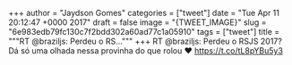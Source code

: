 
+++
author = "Jaydson Gomes"
categories = ["tweet"]
date = "Tue Apr 11 20:12:47 +0000 2017"
draft = false
image = "{TWEET_IMAGE}"
slug = "6e983edb79fc130c7f2bdd302a60ad77c1a05910"
tags = ["tweet"]
title = """RT @braziljs: Perdeu o RS..."""
+++
RT @braziljs: Perdeu o RSJS 2017? Dá só uma olhada nessa provinha do que rolou ❤️ https://t.co/tL8pYBu5y3
